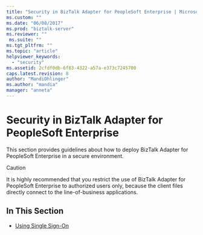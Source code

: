 ```yaml
---
title: "Security in BizTalk Adapter for PeopleSoft Enterprise | Microsoft Docs"
ms.custom: ""
ms.date: "06/08/2017"
ms.prod: "biztalk-server"
ms.reviewer: ""
 ms.suite: ""
ms.tgt_pltfrm: ""
ms.topic: "article"
helpviewer_keywords: 
  - "security"
ms.assetid: 2cfdf0db-6f83-4322-a57a-e373c7245700
caps.latest.revision: 8
author: "MandiOhlinger"
ms.author: "mandia"
manager: "anneta"
---
```

# Security in BizTalk Adapter for PeopleSoft Enterprise
This section provides guidelines about how to deploy BizTalk Adapter for PeopleSoft Enterprise in a secure environment.  
  
> [!CAUTION]
>  It is highly recommended that you restrict the use of BizTalk Adapter for PeopleSoft Enterprise to authorized users only, because the client files directly connect to the line-of-business applications.  
  
## In This Section  
  
-   [Using Single Sign-On](../core/using-single-sign-on2.md)